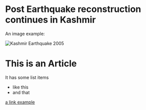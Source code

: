 # Post Earthquake reconstruction continues in Kashmir

An image example:

![Kashmir Earthquake 2005][Kashmir2005]

# This is an Article

It has some list items

* like this
* and that

[a link example](http://example.com)

[Kashmir2005]: http://isferea.jrc.ec.europa.eu/Activities/ProjectPortfolio/PublishingImages/2005_Kashmir_Eq/2.jpg "Kashmir Earthquake 2005"